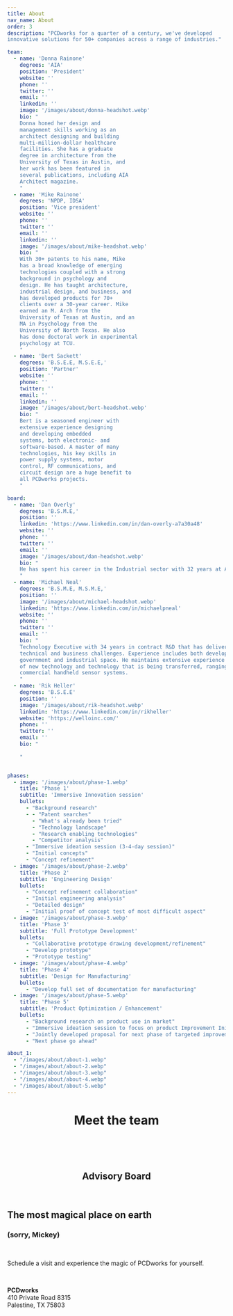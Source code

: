 ```yaml
---
title: About
nav_name: About
order: 3
description: "PCDworks for a quarter of a century, we've developed
innovative solutions for 50+ companies across a range of industries."

team:
  - name: 'Donna Rainone'
    degrees: 'AIA'
    position: 'President'
    website: ''
    phone: ''
    twitter: ''
    email: ''
    linkedin: ''
    image: '/images/about/donna-headshot.webp'
    bio: "
    Donna honed her design and
    management skills working as an
    architect designing and building
    multi-million-dollar healthcare
    facilities. She has a graduate
    degree in architecture from the
    University of Texas in Austin, and
    her work has been featured in
    several publications, including AIA
    Architect magazine.
    "
  - name: 'Mike Rainone'
    degrees: 'NPDP, IDSA'
    position: 'Vice president'
    website: ''
    phone: ''
    twitter: ''
    email: ''
    linkedin: ''
    image: '/images/about/mike-headshot.webp'
    bio: "
    With 30+ patents to his name, Mike
    has a broad knowledge of emerging
    technologies coupled with a strong
    background in psychology and
    design. He has taught architecture,
    industrial design, and business, and
    has developed products for 70+
    clients over a 30-year career. Mike
    earned an M. Arch from the
    University of Texas at Austin, and an
    MA in Psychology from the
    University of North Texas. He also
    has done doctoral work in experimental
    psychology at TCU.
    "
  - name: 'Bert Sackett'
    degrees: 'B.S.E.E, M.S.E.E,'
    position: 'Partner'
    website: ''
    phone: ''
    twitter: ''
    email: ''
    linkedin: ''
    image: '/images/about/bert-headshot.webp'
    bio: "
    Bert is a seasoned engineer with
    extensive experience designing
    and developing embedded
    systems, both electronic- and
    software-based. A master of many
    technologies, his key skills in
    power supply systems, motor
    control, RF communications, and
    circuit design are a huge benefit to
    all PCDworks projects.
    "

board:
  - name: 'Dan Overly'
    degrees: 'B.S.M.E,'
    position: ''
    linkedin: 'https://www.linkedin.com/in/dan-overly-a7a30a48'
    website: ''
    phone: ''
    twitter: ''
    email: ''
    image: '/images/about/dan-headshot.webp'
    bio: "
    He has spent his career in the Industrial sector with 32 years at ABB focused on automation in engineering, product development ,product management, sales, marketing, and service in various leadership roles around the world.  He brings a perspective for PCD and our clients that is market facing and real-world practical. He has a passion for helping business grow, seeing ideas become reality and delivering results.
    "
  - name: 'Michael Neal'
    degrees: 'B.S.M.E, M.S.M.E,'
    position: ''
    image: '/images/about/michael-headshot.webp'
    linkedin: 'https://www.linkedin.com/in/michaelpneal'
    website: ''
    phone: ''
    twitter: ''
    email: ''
    bio: "
    Technology Executive with 34 years in contract R&D that has delivered countless solutions to a broad range of
    technical and business challenges. Experience includes both development of technology and business in the
    government and industrial space. He maintains extensive experience in the design, development, and qualification
    of new technology and technology that is being transferred, ranging from complex electromechanical systems to
    commercial handheld sensor systems.
    "
  - name: 'Rik Heller'
    degrees: 'B.S.E.E'
    position: ''
    image: '/images/about/rik-headshot.webp'
    linkedin: 'https://www.linkedin.com/in/rikheller'
    website: 'https://welloinc.com/'
    phone: ''
    twitter: ''
    email: ''
    bio: "
    
    "


phases:
  - image: '/images/about/phase-1.webp'
    title: 'Phase 1'
    subtitle: 'Immersive Innovation session'
    bullets:
      - "Background research"
      - - "Patent searches"
        - "What's already been tried"
        - "Technology landscape"
        - "Research enabling technologies"
        - "Competitor analysis"
      - "Immersive ideation session (3-4-day session)"
      - "Initial concepts"
      - "Concept refinement"
  - image: '/images/about/phase-2.webp'
    title: 'Phase 2'
    subtitle: 'Engineering Design'
    bullets:
      - "Concept refinement collaboration"
      - "Initial engineering analysis"
      - "Detailed design"
      - "Initial proof of concept test of most difficult aspect"
  - image: '/images/about/phase-3.webp'
    title: 'Phase 3'
    subtitle: 'Full Prototype Development'
    bullets:
      - "Collaborative prototype drawing development/refinement"
      - "Develop prototype"
      - "Prototype testing"
  - image: '/images/about/phase-4.webp'
    title: 'Phase 4'
    subtitle: 'Design for Manufacturing'
    bullets:
      - "Develop full set of documentation for manufacturing"
  - image: '/images/about/phase-5.webp'
    title: 'Phase 5'
    subtitle: 'Product Optimization / Enhancement'
    bullets:
      - "Background research on product use in market"
      - "Immersive ideation session to focus on product Improvement Initial concepts"
      - "Jointly developed proposal for next phase of targeted improvements"
      - "Next phase go ahead"

about_1:
  - "/images/about/about-1.webp"
  - "/images/about/about-2.webp"
  - "/images/about/about-3.webp"
  - "/images/about/about-4.webp"
  - "/images/about/about-5.webp"
---
```

<text-image :images="about_1">
<template v-slot:primary>

## We've got the experience to
# Make it happen
<br/>

For a quarter of a century, we've developed
innovative solutions for 50+ companies across a
range of industries. And we've racked up more
than 30 patents along the way. Our projects span
industries including renewable energy,
transportation, medical, oil and gas, food
processing, military, and consumer goods. To us,
diversity is our strength.

Made up of a core team of passionate and experienced scientists,
engineers, and technical development experts, we also call upon a global
network of industry and academic resources with deep knowledge and
expertise in their respective fields to bring together the right team for your
particular project.

Bottom line? When you're ready to get your idea out into the world, we've got
the big brains (not to mention, small egos) to make it happen.

</template>
</text-image>

<backing>
<center>

# Meet the team

<br/>
<people :people="team"></people>
<br/>
<br/>

## Advisory Board

<br/>
<people :people="board"></people>
</center>
</backing>
<text-image image="/images/about/meeting.webp" :extra="true">
<template v-slot:primary>

## Our goal is to help you<br/>know you can succeed.
# Period
<br/>

As a knowledge-based company, we use a stage gate
approach that involves constant testing, refinement,
and communication. This cycle of gaining knowledge
through iterative research, experimentation, and
discovery results in learning, which we apply to reduce
risk; it's a proven methodology that breaks down a
complex problem, prioritizes next steps, and increases
your likelihood of success.

Here's what you can expect when you work with us.

</template>
<template v-slot:extra>

## Initial discussion where we cover:
<br/>

* NDA agreement
* Understanding of Ownership of IP
* Joint Development of Problem Statement
* Joint Development of Approach
* Phase 1 Proposal

</template>
</text-image>
<phases :phases="phases">
</phases>

<image-fader image="/images/about/mickey.webp">

## The most magical place on earth
### (sorry, Mickey)
<br/>

Schedule a visit and experience the magic
of PCDworks for yourself.

<br/>

**PCDworks**
<br/>
410 Private Road 8315
<br/>
Palestine, TX 75803

</image-fader>
